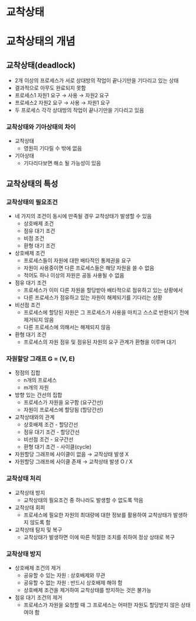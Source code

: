 # 교착상태

# 교착상태의 개념

## 교착상태(deadlock)

- 2개 이상의 프로세스가 서로 상대방의 작업이 끝나기만을 기다리고 있는 상태
- 결과적으로 아무도 완료되지 못함
- 프로세스1 자원1 요구 → 사용 → 자원2 요구
- 프로세스2 자원2 요구 → 사용 → 자원1 요구
- 두 프로세스 각각 상대방의 작업이 끝나기만을 기다리고 있음

### 교착상태와 기아상태의 차이

- 교착상태
  - 영원히 기다릴 수 밖에 없음
- 기아상태
  - 기다리다보면 해소 될 가능성이 있음

## 교착상태의 특성

### 교착상태의 필요조건

- 네 가지의 조건이 동시에 만족될 경우 교착상태가 발생할 수 있음
  - 상호배제 조건
  - 점유 대기 조건
  - 비점 조건
  - 환형 대기 조건
- 상호배제 조건
  - 프로세스들이 자원에 대한 배타적인 통제권을 요구
  - 자원이 사용중이면 다른 프로세스들은 해당 자원을 쓸 수 없음
  - 적어도 하나 이상의 자원은 공동 사용될 수 없음
- 점유 대기 조건
  - 프로세스가 이미 다른 자원을 할당받아 배타적으로 점유하고 있는 상황에서
  - 다른 프로세스가 점유하고 있는 자원이 해제되기를 기다리는 상황
- 비선점 조건
  - 프로세스에 할당된 자원은 그 프로세스가 사용을 마치고 스스로 반환되기 전에 제거되지 않음
  - 다른 프로세스에 의해서는 해제되지 않음
- 환형 대기 조건
  - 프로세스의 자원 점유 및 점유된 자원의 요구 관계가 환형을 이루며 대기


### 자원할당 그래프 G = (V, E)

- 정점의 집합
  - n개의 프로세스
  - m개의 자원
- 방향 있는 간선의 집합
  - 프로세스가 자원을 요구함 (요구간선)
  - 자원이 프로세스에 할당됨 (할당간선)
- 교착상태와의 관계
  - 상호배제 조건 - 할당간선
  - 점유 대기 조건 - 할당간선
  - 비선점 조건 - 요구간선
  - 환형 대기 조건 - 사이클(cycle)
- 자원할당 그래프에 사이클이 없음 → 교착상태 발생 X
- 자원할당 그래프에 사이클 존재 → 교착상태 발생 O / X

### 교착상태 처리

- 교착상태 방지
  - 교착상태의 필요조건 중 하나라도 발생할 수 없도록 막음
- 교착상태 회피
  - 프로세스에 필요한 자원의 최대량에 대한 정보를 활용하여 교착상태가 발생하지 않도록 함
- 교착상태 탐지 및 복구
  - 교착상태가 발생하면 이에 따른 적절한 조치를 취하여 정상 상태로 복구

### 교착상태 방지

- 상호배제 조건의 제거
  - 공유할 수 있는 자원 : 상호배제와 무관
  - 공유할 수 없는 자원 : 반드시 상호배제 해야 함
  - 상호배제 조건을 제거하여 교착상태를 방지하는 것은 불가능
- 점유 대기 조건의 제거
  - 프로세스가 자원을 요청할 때 그 프로세스는 어떠한 자원도 할당받지 않은 상태여야 함